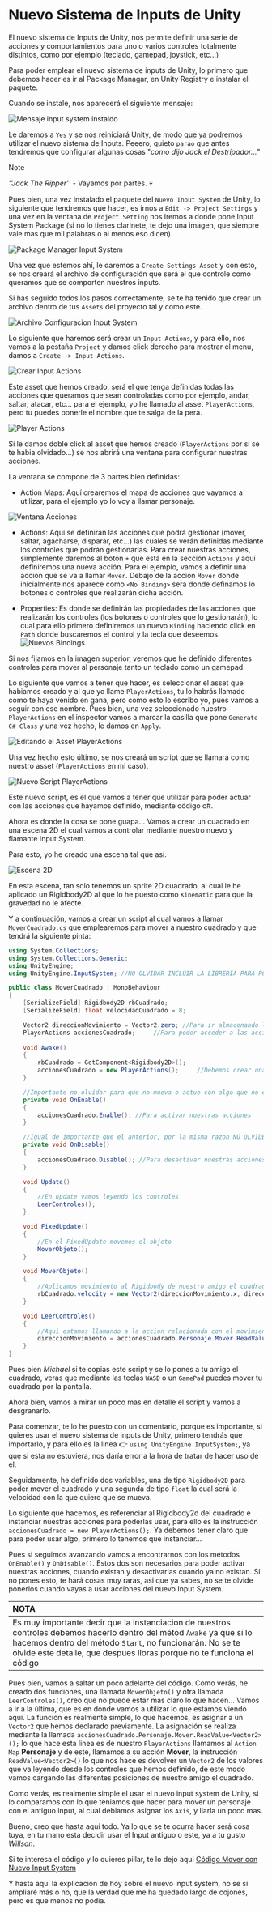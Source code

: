 # Nuevo Sistema de Inputs de Unity

El nuevo sistema de Inputs de Unity, nos permite definir una serie de acciones y comportamientos para uno o varios controles totalmente distintos, como por ejemplo (teclado, gamepad, joystick, etc...)

Para poder emplear el nuevo sistema de inputs de Unity, lo primero que debemos hacer es ir al Package Managar, en Unity Registry e instalar el paquete.

Cuando se instale, nos aparecerá el siguiente mensaje:

 ![Mensaje input system instaldo](imgWiki/04_AvisoInputSystem.png)

Le daremos a `Yes` y se nos reiniciará Unity, de modo que ya podremos utilizar el nuevo sistema de Inputs. Peeero, quieto `parao` que antes tendremos que configurar algunas cosas "*como dijo Jack el Destripador...*"
> [!NOTE]
> *''Jack The Ripper''* - 
> Vayamos por partes. :skull:

Pues bien, una vez instalado el paquete del `Nuevo Input System` de Unity, lo siguiente que tendremos que hacer, es irnos a `Edit -> Project Settings` y una vez en la ventana de `Project Setting` nos iremos a donde pone Input System Package (si no lo tienes clarinete, te dejo una imagen, que siempre vale mas que mil palabras o al menos eso dicen).

 ![Package Manager Input System](imgWiki/04_InputSystemPackage.png)

Una vez que estemos ahí, le daremos a `Create Settings Asset` y con esto, se nos creará el archivo de configuración que será el que controle como queramos que se comporten nuestros inputs.

Si has seguido todos los pasos correctamente, se te ha tenido que crear un archivo dentro de tus `Assets` del proyecto tal y como este.

 ![Archivo Configuracion Input System](imgWiki/04_ArchivoConfigInputSystemNuevo.png)

Lo siguiente que haremos será crear un `Input Actions`, y para ello, nos vamos a la pestaña `Project` y damos click derecho para mostrar el menu, damos a `Create -> Input Actions`.

 ![Crear Input Actions](imgWiki/04_CreateInputActions.png)

Este asset que hemos creado, será el que tenga definidas todas las acciones que queramos que sean controladas como por ejemplo, andar, saltar, atacar, etc... para el ejemplo, yo he llamado al asset `PlayerActions`, pero tu puedes ponerle el nombre que te salga de la pera.

 ![Player Actions](imgWiki/04_PlayerActions.png)

Si le damos doble click al asset que hemos creado (`PlayerActions` por si se te habia olvidado...) se nos abrirá una ventana para configurar nuestras acciones.

La ventana se compone de 3 partes bien definidas:
 - Action Maps: Aquí crearemos el mapa de acciones que vayamos a utilizar, para el ejemplo yo lo voy a llamar personaje.
  
  ![Ventana Acciones](imgWiki/04_VentanaAcciones.png)

 - Actions: Aquí se definiran las acciones que podrá gestionar (mover, saltar, agacharse, disparar, etc...) las cuales se verán definidas mediante los controles que podrán gestionarlas.
  Para crear nuestras acciones, simplemente daremos al boton `+` que está en la sección `Actions` y aquí definiremos una nueva acción. Para el ejemplo, vamos a definir una acción que se va a llamar `Mover`.
  Debajo de la acción `Mover` donde inicialmente nos aparece como `<No Binding>` será donde definamos lo botones o controles que realizarán dicha acción.

 - Properties: Es donde se definirán las propiedades de las acciones que realizarán los controles (los botones o controles que lo gestionarán), lo cual para ello primero definiremos un nuevo `Binding` haciendo click en `Path` donde buscaremos el control y la tecla que deseemos.
  ![Nuevos Bindings](imgWiki/04_NuevosBinding.png)

Si nos fijamos en la imagen superior, veremos que he definido diferentes controles para mover al personaje tanto un teclado como un gamepad.

Lo siguiente que vamos a tener que hacer, es seleccionar el asset que habiamos creado y al que yo llame `PlayerActions`, tu lo habrás llamado como te haya venido en gana, pero como esto lo escribo yo, pues vamos a seguir con ese nombre. Pues bien, una vez seleccionado nuestro `PlayerActions` en el inspector vamos a marcar la casilla que pone `Generate C# Class` y una vez hecho, le damos en `Apply`.

 ![Editando el Asset PlayerActions](imgWiki/04_AplicandoEnPlayerActions.png)

Una vez hecho esto último, se nos creará un script que se llamará como nuestro asset (`PlayerActions` en mi caso).

 ![Nuevo Script PlayerActions](imgWiki/04_NuevoScriptPlayerActions.png)

Este nuevo script, es el que vamos a tener que utilizar para poder actuar con las acciones que hayamos definido, mediante código c#.

Ahora es donde la cosa se pone guapa... Vamos a crear un cuadrado en una escena 2D el cual vamos a controlar mediante nuestro nuevo y flamante Input System.

Para esto, yo he creado una escena tal que así.

 ![Escena 2D](imgWiki/04_NuevaEscena2D.png)

En esta escena, tan solo tenemos un sprite 2D cuadrado, al cual le he aplicado un Rigidbody2D al que lo he puesto como `Kinematic` para que la gravedad no le afecte.

Y a continuación, vamos a crear un script al cual vamos a llamar `MoverCuadrado.cs` que emplearemos para mover a nuestro cuadrado y que tendrá la siguiente pinta:

 ```c#
 using System.Collections;
 using System.Collections.Generic;
 using UnityEngine;
 using UnityEngine.InputSystem; //NO OLVIDAR INCLUIR LA LIBRERIA PARA PODER USAR EL NUEVO INPUT SYSTEM

 public class MoverCuadrado : MonoBehaviour
 {
     [SerializeField] Rigidbody2D rbCuadrado;
     [SerializeField] float velocidadCuadrado = 8;

     Vector2 direccionMovimiento = Vector2.zero; //Para ir almacenando los movimientos
     PlayerActions accionesCuadrado;     //Para poder acceder a las acciones definidas en nuestro Input
    
     void Awake()
     {
         rbCuadrado = GetComponent<Rigidbody2D>();
         accionesCuadrado = new PlayerActions();     //Debemos crear una instancia para poder acceder a los controles
     }

     //Importante no olvidar para que no mueva o actue con algo que no existe NO OLVIDES PONER ESTO
     private void OnEnable()
     {
         accionesCuadrado.Enable(); //Para activar nuestras acciones
     }

     //Igual de importante que el anterior, por la misma razon NO OLVIDES PONER ESTO
     private void OnDisable()
     {
         accionesCuadrado.Disable(); //Para desactivar nuestras acciones
     }

     void Update()
     {
         //En update vamos leyendo los controles
         LeerControles();
     }

     void FixedUpdate()
     {
         //En el FixedUpdate movemos el objeto
         MoverObjeto();    
     }

     void MoverObjeto()
     {
         //Aplicamos movimiento al Rigidbody de nuestro amigo el cuadrado
         rbCuadrado.velocity = new Vector2(direccionMovimiento.x, direccionMovimiento.y) * velocidadCuadrado;
     }

     void LeerControles()
     {
         //Aqui estamos llamando a la accion relacionada con el movimiento la cual hemos definido con sus controles
         direccionMovimiento = accionesCuadrado.Personaje.Mover.ReadValue<Vector2>(); 
     }
 }
 ```

 Pues bien *Michael* si te copias este script y se lo pones a tu amigo el cuadrado, veras que mediante las teclas `WASD` o un `GamePad` puedes mover tu cuadrado por la pantalla.

 Ahora bien, vamos a mirar un poco mas en detalle el script y vamos a desgranarlo.

 Para comenzar, te lo he puesto con un comentario, porque es importante, si quieres usar el nuevo sistema de inputs de Unity, primero tendrás que importarlo, y para ello es la linea :point_right: ```using UnityEngine.InputSystem;```, ya que si esta no estuviera, nos daría error a la hora de tratar de hacer uso de el.

 Seguidamente, he definido dos variables, una de tipo `Rigidbody2D` para poder mover el cuadrado y una segunda de tipo `float` la cual será la velocidad con la que quiero que se mueva.

 Lo siguiente que hacemos, es referenciar al Rigidbody2d del cuadrado e instanciar nuestras acciones para poderlas usar, para ello es la instrucción `accionesCuadrado = new PlayerActions();`. Ya debemos tener claro que para poder usar algo, primero lo tenemos que instanciar...

 Pues si seguimos avanzando vamos a encontrarnos con los métodos `OnEnable()` y `OnDisable()`. Estos dos son necesarios para poder activar nuestras acciones, cuando existan y desactivarlas cuando ya no existan. Si no pones esto, te hará cosas muy raras, asi que ya sabes, no se te olvide ponerlos cuando vayas a usar acciones del nuevo Input System.

 | **NOTA** |
 |:---|
 | Es muy importante decir que la instanciacion de nuestros controles debemos hacerlo dentro del métod `Awake` ya que si lo hacemos dentro del método `Start`, no funcionarán. No se te olvide este detalle, que despues lloras porque no te funciona el código |

 Pues bien, vamos a saltar un poco adelante del código. Como verás, he creado dos funciones, una llamada `MoverObjeto()` y otra llamada `LeerControles()`, creo que no puede estar mas claro lo que hacen... Vamos a ir a la última, que es en donde vamos a utilizar lo que estamos viendo aquí. La función es realmente simple, lo que hacemos, es asignar a un `Vector2` que hemos declarado previamente. La asignación se realiza mediante la llamada `accionesCuadrado.Personaje.Mover.ReadValue<Vector2>();` lo que hace esta linea es de nuestro `PlayerActions` llamamos al `Action Map` **Personaje** y de este, llamamos a su acción **Mover**, la instrucción `ReadValue<Vector2>()` lo que nos hace es devolver un `Vector2` de los valores que va leyendo desde los controles que hemos definido, de este modo vamos cargando las diferentes posiciones de nuestro amigo el cuadrado.

 Como verás, es realmente simple el usar el nuevo input system de Unity, si lo comparamos con lo que teniamos que hacer para mover un personaje con el antiguo input, al cual debiamos asignar los `Axis`, y liarla un poco mas.

 Bueno, creo que hasta aquí todo. Ya lo que se te ocurra hacer será cosa tuya, en tu mano esta decidir usar el Input antiguo o este, ya a tu gusto *Willson*.

 Si te interesa el código y lo quieres pillar, te lo dejo aqui [Código Mover con Nuevo Input System](../../scripts/MoverCuadrado.cs)

 Y hasta aquí la explicación de hoy sobre el nuevo input system, no se si ampliaré más o no, que la verdad que me ha quedado largo de cojones, pero es que menos no podia. 